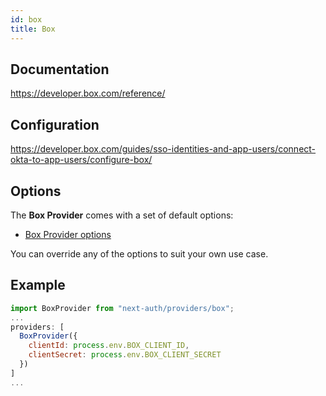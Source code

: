 ```yaml
---
id: box
title: Box
---
```


## Documentation

https://developer.box.com/reference/

## Configuration

https://developer.box.com/guides/sso-identities-and-app-users/connect-okta-to-app-users/configure-box/

## Options

The **Box Provider** comes with a set of default options:

- [Box Provider options](https://github.com/nextauthjs/next-auth/blob/main/packages/next-auth/src/providers/box.js)

You can override any of the options to suit your own use case.

## Example

```js
import BoxProvider from "next-auth/providers/box";
...
providers: [
  BoxProvider({
    clientId: process.env.BOX_CLIENT_ID,
    clientSecret: process.env.BOX_CLIENT_SECRET
  })
]
...
```
